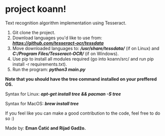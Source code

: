 # project koann!

Text recognition algorithm implementation using Tesseract.

1. Git clone the project.
2. Download languages you'd like to use from: ***https://github.com/tesseract-ocr/tessdata***
3. Move downloaded languages to: ***/usr/share/tessdata/*** (if on Linux) and ***C:/Program Files/Tesseract-OCR/*** (if on Windows).
4. Use pip to install all modules required (go into koann/src/ and run pip install -r requirements.txt).
5. Run the program: ***python3 main.py***

**Note that you should have the tree command installed on your preffered OS.**

Syntax for Linux: ***apt-get install tree && pacman -S tree*** 

Syntax for MacOS: ***brew install tree***

If you feel like you can make a good contribution to the code, feel free to do so :) 

Made by: **Eman Ćatić and Rijad Gadžo.**
